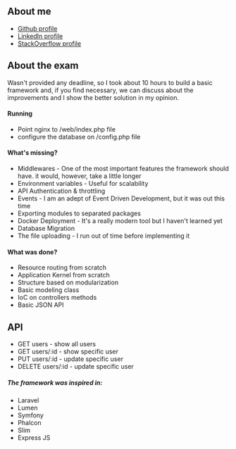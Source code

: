 ## About me
- [Github profile](https://github.com/henriale)
- [LinkedIn profile](https://www.linkedin.com/in/araujoalexandre)
- [StackOverflow profile](http://stackoverflow.com/users/4707820/henriale)

## About the exam
Wasn't provided any deadline, so I took about 10 hours to build a basic framework
and, if you find necessary, we can discuss about the improvements and I show the better solution in my opinion.

#### Running
- Point nginx to /web/index.php file
- configure the database on /config.php file

#### What's missing?
- Middlewares - One of the most important features the framework should have. it would, however, take a little longer
- Environment variables - Useful for scalability
- API Authentication & throttling
- Events - I am an adept of Event Driven Development, but it was out this time
- Exporting modules to separated packages
- Docker Deployment - It's a really modern tool but I haven't learned yet
- Database Migration
- The file uploading - I run out of time before implementing it

#### What was done?
- Resource routing from scratch
- Application Kernel from scratch
- Structure based on modularization
- Basic modeling class
- IoC on controllers methods
- Basic JSON API

## API
- GET users - show all users
- GET users/:id - show specific user
- PUT users/:id - update specific user
- DELETE users/:id - update specific user

##### The framework was inspired in:
- Laravel
- Lumen
- Symfony
- Phalcon
- Slim
- Express JS
